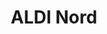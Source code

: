 ---
title: "ALDI Nord"
url: /fredersdorf-vogelsdorf/aldi-nord-frankfurter-chaussee/
shop: Supermarkt
---